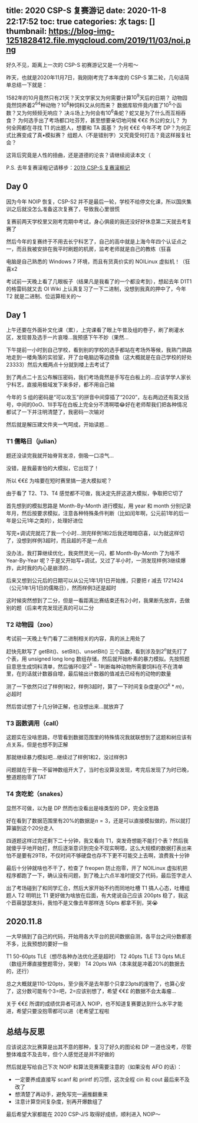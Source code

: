 title: 2020 CSP-S 复赛游记
date: 2020-11-8 22:17:52
toc: true
categories: 水
tags: []
thumbnail: https://blog-img-1251828412.file.myqcloud.com/2019/11/03/noi.png
---
好久不见，距离上一次的 CSP-S 初赛游记又是一个月啦～

昨天，也就是2020年11月7日，我刚刚考完了本年度的 CSP-S 第二轮，几句话简单总结一下就是：

1582年的10月竟然只有21天？天文学家又为何需要计算$10^9$天后的日期？
动物园竟然饲养着$2^{64}$种动物？$10^8$种饲料又从何而来？
数据库软件竟内置了$10^5$个函数？又为何频频无响应？
决斗场上为何会有$10^6$条蛇？蛇又是为了什么而互相吞食？
为何选手出了考场都口吐芬芳，甚至想要亲切地问候 €€£ 外公的女儿？
为何全网都在寻找 T1 的出题人，想要和 TA 面基？
为何 €€£ 今年不考 DP？为何正式比赛变成了真•模拟赛？
组题人（不是错别字）又究竟受何打击？竟这样报复社会？

这背后究竟是人性的扭曲，还是道德的沦丧？请继续阅读本文（

P.S. 去年复赛滚粗记请移步：[2019 CSP-S 复赛滚粗记](https://blog.hans362.cn/2019%20CSP-S%20%E5%A4%8D%E8%B5%9B%E6%BB%9A%E7%B2%97%E8%AE%B0/)

<!--more-->

## Day 0

因为今年 NOIP 恢复，CSP-S2 并不是最后一轮，学校不给停文化课，所以国庆集训之后就没怎么准备这次复赛了，导致我心里很慌

复赛前两天学校里又刚考完期中考试，身心俱疲的我还没好好休息第二天就去考复赛了

然后今年的复赛终于不用去长宁科艺了，自己的高中就是上海今年四个认证点之一，而且我被安排在我平时刷题的机房，监考老师就是自己的教练（狂喜

电脑是自己熟悉的 Windows 7 环境，而且有货真价实的 NOILinux 虚拟机！（狂喜x2

考试前一天晚上看了几眼板子（结果凡是我看了的一个都没考到），想起去年 D1T1 的格雷码就又去 OI Wiki 上认真复习了一下二进制，没想到我真的押中了，今年 T2 就是二进制、位运算相关的～

## Day 1

上午还要在外面补文化课（累），上完课看了眼上午普及组的卷子，刷了刷灌水区，发现普及选手一片哀嚎...我预感下午不妙（果然...

下午提前一小时到自己学校，看到别的学校的选手都站在考场外等候，我熟门熟路地走到一楼角落的实验室，开了台电脑边等边摸鱼（这大概就是在自己学校的好处23333）然后大概两点十分就到楼上去考试了

到了两点二十五公布解压密码，我们考场竟然是手写在白板上的...应该学学人家长宁科艺，直接用极域发下来多好，都不用自己输

今年的 S 组的密码是“可以攻玉”的拼音中间穿插了“2020”，左右两边还有英文括号，中间的0oO、1lI手写在白板上完全分不清啊喂😂好在老师帮我们把各种情况都试了一下并注明清楚了，我密码一次输对

然后就是解压建文件夹一气呵成，开始读题...

### T1 儒略日（julian）

题还没读完我就开始脊背发凉，倒吸一口凉气...

没错，是我最害怕的大模拟，它出现了！

所以 €€£ 为啥要在短时赛里搞一道大模拟呢？

由于看了 T2、T3、T4 感觉都不可做，我决定先肝这道大模拟，争取把它切了

首先想到的模拟思路是 Month-By-Month 进行模拟，用 year 和 month 分别记录年月，然后按要求模拟，注意各种特殊条件判断（比如闰年啊，公元前1年的后一年是公元1年之类的），处理好进位

写完+调试完就花了我一个小时...测完样例1和2后我还暗暗窃喜，以为就这样切了，没想到样例3超时，而且超的不是一点点

没办法，我打算继续优化，我突然灵光一闪，都 Month-By-Month 了为啥不 Year-By-Year 呢？于是又开始写+调试，又过了半小时，一测发现样例3继续爆炸，此时我的内心是崩溃的...

后来又想到公元后的日期可以从公元1年1月1日开始推，只要把 r 减去 1721424（公元1年1月1日的儒略日），然而样例3还是超时

这时候突然想到了二分，但是一看距离比赛结束还有2小时，我果断先放弃，去做别的题（后来考完发现还真的可以二分

### T2 动物园（zoo）

考试前一天晚上专门看了二进制相关的内容，真的派上用处了

赶快先默写了 getBit()、setBit()、unsetBit() 三个函数，看到涉及到$2^n$就先打了个表，用 unsigned long long 数组存储，然后就开始朴素的暴力模拟。先按照题目意思生成饲料清单，然后循环$0$至$2^k-1$判断每种动物所需要饲料在不在清单里，在的话就计数器自增，最后输出计数器的值减去已经有的动物的数量

测了一下依然只过了样例1和2，样例3超时，算了一下时间复杂度是$O(2^k*m)$，必超时

然后尝试想了十几分钟正解，也没想出来...就放弃了

### T3 函数调用（call）

这题实在没啥思路，尽管看到数据范围里的特殊情况我就联想到了这题和树应该有点关系，但是也想不到正解

那就继续暴力模拟吧...继续过了样例1和2，没过样例3

问题就在于我一不留神数组开大了，当时也没算没发现，考完后发现了为时已晚，整道题抱零了TAT

### T4 贪吃蛇（snakes）

显然不可做，以为是 DP 然而也没看出是啥类型的 DP，完全没思路

好在看到了数据范围里有$20\%$的数据是$n=3$，还是可以直接模拟做的，所以就打算骗到这个20分走人

四道题这样过完还剩下二十分钟，我又看向 T1，突发奇想能不能打个表？然后我就傻乎乎地开始打，然后逐渐意识到完全不现实啊喂，这么大规模的数据打表出来怕不是要有29TB，不仅时间不够硬盘也存不下更不可能交上去啊，浪费我十分钟

最后十分钟就啥也不干了，检查了 freopen 防止抱零，开了 NOILinux 虚拟机把程序都跑了一下，确认没有问题，到了晚上六点半准时提交了代码，最后签字走人

出了考场碰到了和同学汇合，然后大家开始不约而同地吐槽 T1 搞人心态，吐槽组题人 T2 明明比 T1 更好做为啥放在后面，有大佬说自己应该 200pts 稳了，我这个苣蒻瑟瑟发抖，我怕不是又像去年那样连 50pts 都拿不到，哭😭

## 2020.11.8

一大早搞到了自己的代码，开始用各大平台的民间数据自测，各平台之间分数都差不多，比我预想的要好一些

T1 50-60pts TLE（想尽各种办法优化还是超时）
T2 40pts TLE
T3 0pts MLE（数组开爆直接整题零分，哭晕）
T4 20pts WA（本来就是冲着20%的数据去的，还行）

总之大概就是110-120pts，至少我不是去年那个只拿23pts的废物了，也算心安了，这分数可能有个3=吧，2=应该别想了，希望 €€£ 的数据不会太毒瘤...

关于 €€£ 所谓的成绩优异者可进入 NOIP，也不知道复赛要达到什么水平才能进，希望只要没抱零都可以进（老希望工程啦

## 总结与反思

应该说这次比赛算是出其不意的那种，复习了好久的图论和 DP 一道也没考，尽管整体难度不及去年，但个人感觉还是并不好做的

然后就是写给自己下次 NOIP 和算法竞赛需要注意的（如果没有 AFO 的话）：

* 一定要养成直接写 scanf 和 printf 的习惯，这次全程 cin 和 cout 最后来不及改了
* 想清楚了再动手，避免写完一遍推翻重来
* 注意计算空间复杂度，别再开爆数组了

最后希望大家都能在 2020 CSP-J/S 取得好成绩，顺利进入 NOIP～

